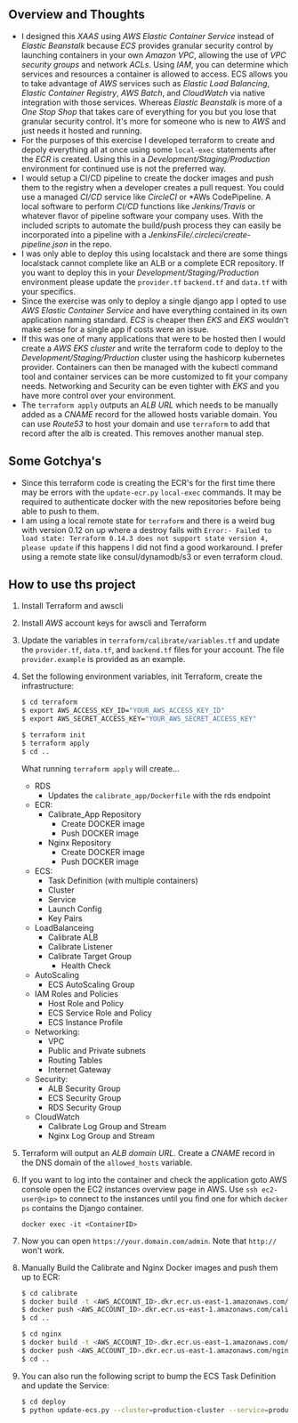 ## Overview and Thoughts

  - I designed this *XAAS* using *AWS Elastic Container Service* instead of *Elastic Beanstalk* because *ECS*
    provides granular security control by launching containers in your own *Amazon VPC*, allowing the use of *VPC 
    security groups* and network *ACLs*. Using *IAM*, you can determine which services and resources a container 
    is allowed to access. ECS allows you to take advantage of *AWS* services such as *Elastic Load Balancing*, 
    *Elastic Container Registry*, *AWS Batch*, and *CloudWatch* via native integration with those services.
    Whereas *Elastic Beanstalk* is more of a *One Stop Shop* that takes care of everything for you but you lose
    that granular security control. It's more for someone who is new to *AWS* and just needs it hosted and running.
  - For the purposes of this exercise I developed terraform to create and depoly everything all at once using some
    `local-exec` statements after the *ECR* is created. Using this in a *Development/Staging/Production* environment 
    for continued use is not the preferred way.
  - I would setup a CI/CD pipeline to create the docker images and push them to the registry when a developer 
    creates a pull request. You could use a managed *CI/CD* service like *CircleCI* or *AWs CodePipeline. A local 
    software to perform *CI/CD* functions like *Jenkins/Travis* or whatever flavor of pipeline software your 
    company uses. With the included scripts to automate the build/push process they can easily be incorporated 
    into a pipeline with a *JenkinsFile/.circleci/create-pipeline.json* in the repo. 
  - I was only able to deploy this using localstack and there are some things localstack cannot complete like an ALB 
    or a complete ECR repository. If you want to deploy this in your *Development/Staging/Production* environment 
    please update the `provider.tf` `backend.tf` and `data.tf` with your specifics.
  - Since the exercise was only to deploy a single django app I opted to use *AWS Elastic Container Service* and have 
    everything contained in its own application naming standard. *ECS* is cheaper then *EKS* and *EKS* wouldn't make 
    sense for a single app if costs were an issue.
  - If this was one of many applications that were to be hosted then I would create a *AWS EKS cluster* and write 
    the terraform code to deploy to the *Development/Staging/Prduction* cluster using the hashicorp kubernetes 
    provider. Containers can then be managed with the kubectl command tool and container services can be more 
    customized to fit your company needs. Networking and Security can be even tighter with *EKS* and you have more
    control over your environment.
  - The `terraform apply` outputs an *ALB URL* which needs to be manually added as a *CNAME* record for the allowed
    hosts variable domain. You can use *Route53* to host your domain and use `terraform` to add that record after
    the alb is created. This removes another manual step.

## Some Gotchya's

  - Since this terraform code is creating the ECR's for the first time there may be errors with the `update-ecr.py` 
    `local-exec` commands. It may be required to authenticate docker with the new repositories before being able to 
    push to them. 
  - I am using a local remote state for `terraform` and there is a weird bug with version 0.12 on up where a destroy 
    fails with `Error:- Failed to load state: Terraform 0.14.3 does not support state version 4, please update` if
    this happens I did not find a good workaround. I prefer using a remote state like consul/dynamodb/s3 or even
    terraform cloud.
  

## How to use ths project

1. Install Terraform and awscli

2. Install *AWS* account keys for awscli and Terraform

3. Update the variables in `terraform/calibrate/variables.tf` and update the `provider.tf`, `data.tf`, and `backend.tf` 
   files for your account. The file `provider.example` is provided as an example.

4. Set the following environment variables, init Terraform, create the infrastructure:

    ```sh
    $ cd terraform
    $ export AWS_ACCESS_KEY_ID="YOUR_AWS_ACCESS_KEY_ID"
    $ export AWS_SECRET_ACCESS_KEY="YOUR_AWS_SECRET_ACCESS_KEY"

    $ terraform init
    $ terraform apply
    $ cd ..
    ```
   What running `terraform apply` will create...
    - RDS
        - Updates the `calibrate_app/Dockerfile` with 
          the rds endpoint
    - ECR:
        - Calibrate_App Repository
          - Create DOCKER image
          - Push DOCKER image
        - Nginx Repository
          - Create DOCKER image
          - Push DOCKER image
    - ECS:
        - Task Definition (with multiple containers)
        - Cluster
        - Service
        - Launch Config
        - Key Pairs
    - LoadBalanceing
        - Calibrate ALB
        - Calibrate Listener
        - Calibrate Target Group
          - Health Check
    - AutoScaling
        - ECS AutoScaling Group
    - IAM Roles and Policies
        - Host Role and Policy
        - ECS Service Role and Policy
        - ECS Instance Profile
    - Networking:
        - VPC
        - Public and Private subnets
        - Routing Tables
        - Internet Gateway
    - Security:
        - ALB Security Group
        - ECS Security Group
        - RDS Security Group
    - CloudWatch
        - Calibrate Log Group and Stream
        - Nginx Log Group and Stream

5. Terraform will output an *ALB domain URL*. Create a *CNAME* record in the DNS domain 
   of the `allowed_hosts` variable.

6. If you want to log into the container and check the application goto AWS console
   open the EC2 instances overview page in AWS. Use `ssh ec2-user@<ip>` to connect 
   to the instances until you find one for which `docker ps` contains the Django 
   container.

   `docker exec -it <ContainerID>`

7. Now you can open `https://your.domain.com/admin`. Note that `http://` won't work.

8. Manually Build the Calibrate and Nginx Docker images and push them up to ECR:

    ```sh
    $ cd calibrate
    $ docker build -t <AWS_ACCOUNT_ID>.dkr.ecr.us-east-1.amazonaws.com/calibrate-app:latest .
    $ docker push <AWS_ACCOUNT_ID>.dkr.ecr.us-east-1.amazonaws.com/calibrate-app:latest
    $ cd ..

    $ cd nginx
    $ docker build -t <AWS_ACCOUNT_ID>.dkr.ecr.us-east-1.amazonaws.com/nginx:latest .
    $ docker push <AWS_ACCOUNT_ID>.dkr.ecr.us-east-1.amazonaws.com/nginx:latest
    $ cd ..
    ```

9. You can also run the following script to bump the ECS Task Definition and update the Service:

    ```sh
    $ cd deploy
    $ python update-ecs.py --cluster=production-cluster --service=production-service
    ```
